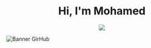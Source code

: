 <div align="center">
  <h1 align="center">Hi, I'm Mohamed </h1> <img src="![image](https://github.com/zaazo/zaazo/assets/99763690/d3684d58-5858-4e5b-8fb8-01059d0dab1b)">
</div>

![Banner GirHub](https://github.com/zaazo/zaazo/assets/99763690/ac69785f-3ef2-4fd1-9c6e-f71fbf69755f)



